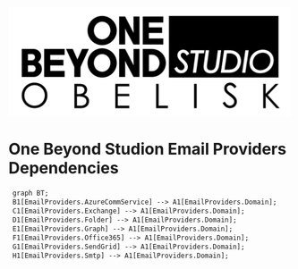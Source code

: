 <p align="center">
  <a href="https://one-beyond.com">
    <img src="Logo.png" width="700" alt="One Beyond" />
  </a>
</p>

# One Beyond Studion Email Providers Dependencies
```mermaid
 graph BT;
 B1[EmailProviders.AzureCommService] --> A1[EmailProviders.Domain];
 C1[EmailProviders.Exchange] --> A1[EmailProviders.Domain];
 D1[EmailProviders.Folder] --> A1[EmailProviders.Domain];
 E1[EmailProviders.Graph] --> A1[EmailProviders.Domain];
 F1[EmailProviders.Office365] --> A1[EmailProviders.Domain];
 G1[EmailProviders.SendGrid] --> A1[EmailProviders.Domain];
 H1[EmailProviders.Smtp] --> A1[EmailProviders.Domain];
```

